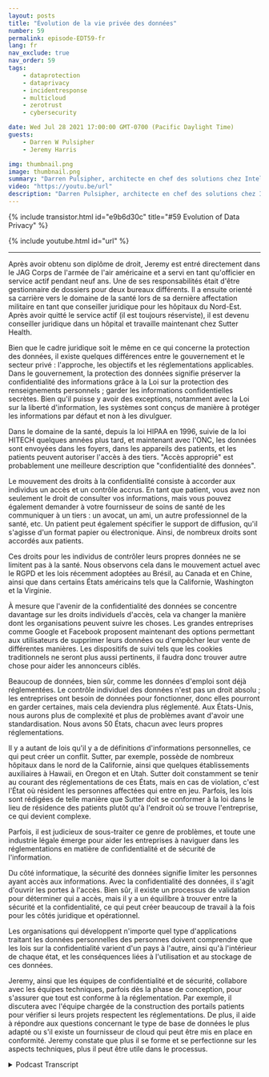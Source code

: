 ```yaml
---
layout: posts
title: "Évolution de la vie privée des données"
number: 59
permalink: episode-EDT59-fr
lang: fr
nav_exclude: true
nav_order: 59
tags:
    - dataprotection
    - dataprivacy
    - incidentresponse
    - multicloud
    - zerotrust
    - cybersecurity

date: Wed Jul 28 2021 17:00:00 GMT-0700 (Pacific Daylight Time)
guests:
    - Darren W Pulsipher
    - Jeremy Harris

img: thumbnail.png
image: thumbnail.png
summary: "Darren Pulsipher, architecte en chef des solutions chez Intel, discute de la signification réelle de la vie privée des données et de son orientation future avec Jeremy Harris, avocat général adjoint - Vie privée/Sécurité de l'information, chez Sutter Health."
video: "https://youtu.be/url"
description: "Darren Pulsipher, architecte en chef des solutions chez Intel, discute de la signification réelle de la vie privée des données et de son orientation future avec Jeremy Harris, avocat général adjoint - Vie privée/Sécurité de l'information, chez Sutter Health."
---
```


<div>
{% include transistor.html id="e9b6d30c" title="#59 Evolution of Data Privacy" %}

{% include youtube.html id="url" %}
</div>

---

Après avoir obtenu son diplôme de droit, Jeremy est entré directement dans le JAG Corps de l'armée de l'air américaine et a servi en tant qu'officier en service actif pendant neuf ans. Une de ses responsabilités était d'être gestionnaire de dossiers pour deux bureaux différents. Il a ensuite orienté sa carrière vers le domaine de la santé lors de sa dernière affectation militaire en tant que conseiller juridique pour les hôpitaux du Nord-Est. Après avoir quitté le service actif (il est toujours réserviste), il est devenu conseiller juridique dans un hôpital et travaille maintenant chez Sutter Health.

Bien que le cadre juridique soit le même en ce qui concerne la protection des données, il existe quelques différences entre le gouvernement et le secteur privé : l'approche, les objectifs et les réglementations applicables. Dans le gouvernement, la protection des données signifie préserver la confidentialité des informations grâce à la Loi sur la protection des renseignements personnels ; garder les informations confidentielles secrètes. Bien qu'il puisse y avoir des exceptions, notamment avec la Loi sur la liberté d'information, les systèmes sont conçus de manière à protéger les informations par défaut et non à les divulguer.

Dans le domaine de la santé, depuis la loi HIPAA en 1996, suivie de la loi HITECH quelques années plus tard, et maintenant avec l'ONC, les données sont envoyées dans les foyers, dans les appareils des patients, et les patients peuvent autoriser l'accès à des tiers. "Accès approprié" est probablement une meilleure description que "confidentialité des données".

Le mouvement des droits à la confidentialité consiste à accorder aux individus un accès et un contrôle accrus. En tant que patient, vous avez non seulement le droit de consulter vos informations, mais vous pouvez également demander à votre fournisseur de soins de santé de les communiquer à un tiers : un avocat, un ami, un autre professionnel de la santé, etc. Un patient peut également spécifier le support de diffusion, qu'il s'agisse d'un format papier ou électronique. Ainsi, de nombreux droits sont accordés aux patients.

Ces droits pour les individus de contrôler leurs propres données ne se limitent pas à la santé. Nous observons cela dans le mouvement actuel avec le RGPD et les lois récemment adoptées au Brésil, au Canada et en Chine, ainsi que dans certains États américains tels que la Californie, Washington et la Virginie.

À mesure que l'avenir de la confidentialité des données se concentre davantage sur les droits individuels d'accès, cela va changer la manière dont les organisations peuvent suivre les choses. Les grandes entreprises comme Google et Facebook proposent maintenant des options permettant aux utilisateurs de supprimer leurs données ou d'empêcher leur vente de différentes manières. Les dispositifs de suivi tels que les cookies traditionnels ne seront plus aussi pertinents, il faudra donc trouver autre chose pour aider les annonceurs ciblés.

Beaucoup de données, bien sûr, comme les données d'emploi sont déjà réglementées. Le contrôle individuel des données n'est pas un droit absolu ; les entreprises ont besoin de données pour fonctionner, donc elles pourront en garder certaines, mais cela deviendra plus réglementé. Aux États-Unis, nous aurons plus de complexité et plus de problèmes avant d'avoir une standardisation. Nous avons 50 États, chacun avec leurs propres réglementations.

Il y a autant de lois qu'il y a de définitions d'informations personnelles, ce qui peut créer un conflit. Sutter, par exemple, possède de nombreux hôpitaux dans le nord de la Californie, ainsi que quelques établissements auxiliaires à Hawaii, en Oregon et en Utah. Sutter doit constamment se tenir au courant des réglementations de ces États, mais en cas de violation, c'est l'État où résident les personnes affectées qui entre en jeu. Parfois, les lois sont rédigées de telle manière que Sutter doit se conformer à la loi dans le lieu de résidence des patients plutôt qu'à l'endroit où se trouve l'entreprise, ce qui devient complexe.

Parfois, il est judicieux de sous-traiter ce genre de problèmes, et toute une industrie légale émerge pour aider les entreprises à naviguer dans les réglementations en matière de confidentialité et de sécurité de l'information.

Du côté informatique, la sécurité des données signifie limiter les personnes ayant accès aux informations. Avec la confidentialité des données, il s'agit d'ouvrir les portes à l'accès. Bien sûr, il existe un processus de validation pour déterminer qui a accès, mais il y a un équilibre à trouver entre la sécurité et la confidentialité, ce qui peut créer beaucoup de travail à la fois pour les côtés juridique et opérationnel.

Les organisations qui développent n'importe quel type d'applications traitant les données personnelles des personnes doivent comprendre que les lois sur la confidentialité varient d'un pays à l'autre, ainsi qu'à l'intérieur de chaque état, et les conséquences liées à l'utilisation et au stockage de ces données.

Jeremy, ainsi que les équipes de confidentialité et de sécurité, collabore avec les équipes techniques, parfois dès la phase de conception, pour s'assurer que tout est conforme à la réglementation. Par exemple, il discutera avec l'équipe chargée de la construction des portails patients pour vérifier si leurs projets respectent les réglementations. De plus, il aide à répondre aux questions concernant le type de base de données le plus adapté ou s'il existe un fournisseur de cloud qui peut être mis en place en conformité. Jeremy constate que plus il se forme et se perfectionne sur les aspects techniques, plus il peut être utile dans le processus.



<details>
<summary> Podcast Transcript </summary>

<p></p>

</details>
